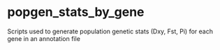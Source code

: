 # popgen_stats_by_gene
Scripts used to generate population genetic stats (Dxy, Fst, Pi) for each gene in an annotation file
